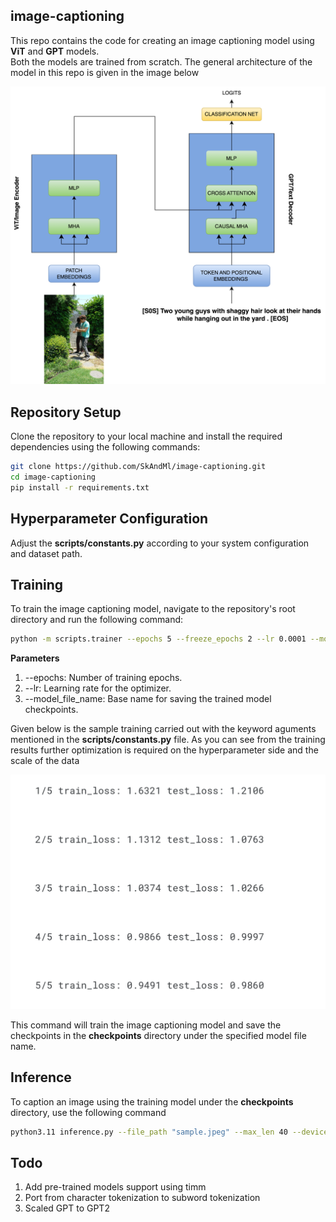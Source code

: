 ## image-captioning

This repo contains the code for creating an image captioning model using **ViT** and **GPT** models. <br>
Both the models are trained from scratch. The general architecture of the model in this repo is given in the image below


<img src="assets/image_captioning.png" width="600" alt="image_captioning">

## Repository Setup

Clone the repository to your local machine and install the required dependencies using the following commands:

```bash
git clone https://github.com/SkAndMl/image-captioning.git
cd image-captioning
pip install -r requirements.txt
```

## Hyperparameter Configuration
Adjust the **scripts/constants.py** according to your system configuration and dataset path.

## Training
To train the image captioning model, navigate to the repository's root directory and run the following command:
```bash
python -m scripts.trainer --epochs 5 --freeze_epochs 2 --lr 0.0001 --model_file_name "custom_caption_model" --device "cuda"
```
**Parameters**
1. --epochs: Number of training epochs.
2. --lr: Learning rate for the optimizer.
3. --model_file_name: Base name for saving the trained model checkpoints.

Given below is the sample training carried out with the keyword aguments mentioned in the **scripts/constants.py** file. As you can see from the training results further optimization is required on the hyperparameter side and the scale of the data

<img src="assets/train_5.png" width="600" alt="training result for 5 epochs">

This command will train the image captioning model and save the checkpoints in the **checkpoints** directory under the specified model file name.

## Inference
To caption an image using the training model under the **checkpoints** directory, use the following command

```bash
python3.11 inference.py --file_path "sample.jpeg" --max_len 40 --device "cpu" --checkpoint "checkpoints/image_caption_model.pt"
```

## Todo
1. Add pre-trained models support using timm
2. Port from character tokenization to subword tokenization
3. Scaled GPT to GPT2